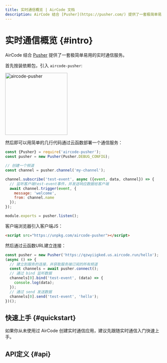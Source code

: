 ```yaml
---
title: 实时通信概览 | AirCode 文档
description: AirCode 结合 [Pusher](https://pusher.com/) 提供了一套极简单易用的实时通信服务。
---
```


# 实时通信概览 {#intro}

AirCode 结合 [Pusher](https://pusher.com/) 提供了一套极简单易用的实时通信服务。

首先按装依赖包，引入 `aircode-pusher`:

<img src="https://aircode-yvo.b-cdn.net/resource/1691045457929-7rhky4e0aws.jpg" alt="aircode-pusher" width="200">

然后即可以用简单的几行代码通过云函数部署一个通信服务：

```js
const {Pusher} = require('aircode-pusher');
const pusher = new Pusher(Pusher.DEBUG_CONFIG);

// 创建一个频道
const channel = pusher.channel('my-channel');

channel.subscribe('test-event', async ({event, data, channel}) => {
  // 监听客户端test-event事件，并发送响应数据给客户端
  await channel.trigger(event, {
    message: 'welcome', 
    from: channel.name
  });
});

module.exports = pusher.listen();
```

客户端浏览器引入客户端JS：

```html
<script src="https://unpkg.com/aircode-pusher"></script>
```

然后通过云函数URL建立连接：

```js
const pusher = new Pusher('https://qzwyiigked.us.aircode.run/hello');
(async () => {
  // 建立到服务的连接，并获取服务端订阅的所有频道
  const channels = await pusher.connect();
  // 通过 bind 监听数据
  channels[0].bind('test-event', (data) => {
    console.log(data);
  });
  // 通过 send 发送数据
  channels[0].send('test-event', 'hello');
})();
```

## 快速上手 {#quickstart}

如果你从未使用过 AirCode 创建实时通信应用，建议先跟随实时通信入门快速上手。

<ListBoxContainer>
  <ListBox
    title="实时通信入门"
    link="https://github.com/AirCodeLabs/aircode/blob/main/extensions/aircode-pusher/docs/cn-getting-started.md"
    description="快速上手 AirCode 实时通信，发送、接收消息"
    single
  />
</ListBoxContainer>

## API定义 {#api}

<ListBoxContainer>
  <ListBox
    title="实时通信 API"
    link="https://github.com/AirCodeLabs/aircode/blob/main/extensions/aircode-pusher/docs/cn-pusher-api.md"
    description="关于 Pusher 的所有接口定义"
    single
  />
</ListBoxContainer>